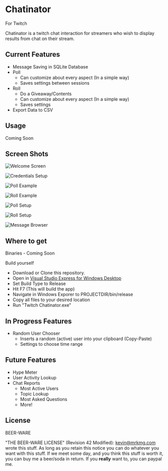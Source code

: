Chatinator
=========
For Twitch

Chatinator is a twitch chat interaction for streamers who wish to display results from chat on their stream.


Current Features
----------------

  - Message Saving in SQLite Database
  - Poll
    - Can customize about every aspect (In a simple way)
    - Saves settings between sessions
  - Roll
    - Do a Giveaway/Contents
    - Can customize about every aspect (In a simple way)
    - Saves settings
  - Export Data to CSV



Usage
-----

Coming Soon

Screen Shots
-------------


![Welcome Screen](http://i.imgur.com/WzUaPUD.png)

![Credentials Setup](http://i.imgur.com/4ZPCZDy.png)

![Poll Example](http://i.imgur.com/vjpBhL3.png)

![Roll Example](http://i.imgur.com/v7EPGyy.png)

![Poll Setup](http://i.imgur.com/MiqqweS.png)

![Roll Setup](http://i.imgur.com/3cUkWGw.png)

![Message Browser](http://i.imgur.com/xXTVlZb.png)

Where to get
------------

Binaries - Coming Soon

Build yourself
- Download or Clone this repository.
- Open in [Visual Studio Express for Windows Desktop](http://www.visualstudio.com/downloads/download-visual-studio-vs#d-express-windows-desktop)
- Set Build Type to Release
- Hit F7 (This will build the app)
- Navigate in Windows Exporer to PROJECTDIR/bin/release
- Copy all files to your desired location
- Run "Twitch Chatinator.exe"

In Progress Features
--------------------

  - Random User Chooser
    - Inserts a random (active) user into your clipboard (Copy-Paste)
    - Settings to choose time range

Future Features
---------------

  - Hype Meter
  - User Activity Lookup
  - Chat Reports
    - Most Active Users
    - Topic Lookup
    - Most Asked Questions
    - More!

License
-------
BEER-WARE


"THE BEER-WARE LICENSE" (Revision 42 Modified):
<kevin@mrkmg.com> wrote this stuff. As long as you retain this notice you
can do whatever you want with this stuff. If we meet some day, and you think
this stuff is worth it, you can buy me a beer/soda in return. If you **really** want
to, you can paypal me.

